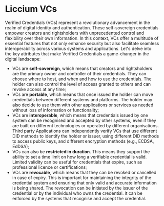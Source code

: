 # Liccium VCs

Verified Credentials (VCs) represent a revolutionary advancement in the realm of digital identity and authentication. These self-sovereign credentials empower creators and rightsholders with unprecedented control and flexibility over their own information. In this context, VCs offer a multitude of essential features that not only enhance security but also facilitate seamless interoperability across various systems and applications. Let's delve into the key attributes that make Verified Credentials a game-changer in the digital landscape:

* VCs are **self-sovereign**, which means that creators and rightsholders are the primary owner and controller of their credentials. They can choose where to host, and when and how to use the credentials. The holder can also control the level of access granted to others and can revoke access at any time;
* VCs are **portable**, which means that once issued the holder can move credentials between different systems and platforms. The holder may also decide to use them with other applications or services as needed without loss of information or functionality;
* VCs are **interoperable**, which means that credentials issued by one system can be recognised and accepted by other systems, even if they are built on different technologies or operated by different organisations. Third party Applications can independently verify VCs that use different DID methods to identify the holder or issuer, using different DID methods to access public keys, and different encryption methods (e.g., ECDSA, EdDSA);
* VCs can also be **restricted in duration**. This means they support the ability to set a time limit on how long a verifiable credential is valid. Limited validity can be useful for credentials that expire, such as professional licence or certifications;
* VCs are **revocable**, which means that they can be revoked or cancelled in case of expiry. This is important for maintaining the integrity of the credential system and ensuring that only valid and accurate information is being shared. The revocation can be initiated by the issuer of the credential or by the individual who owns the credential. It can be enforced by the systems that recognise and accept the credential.
